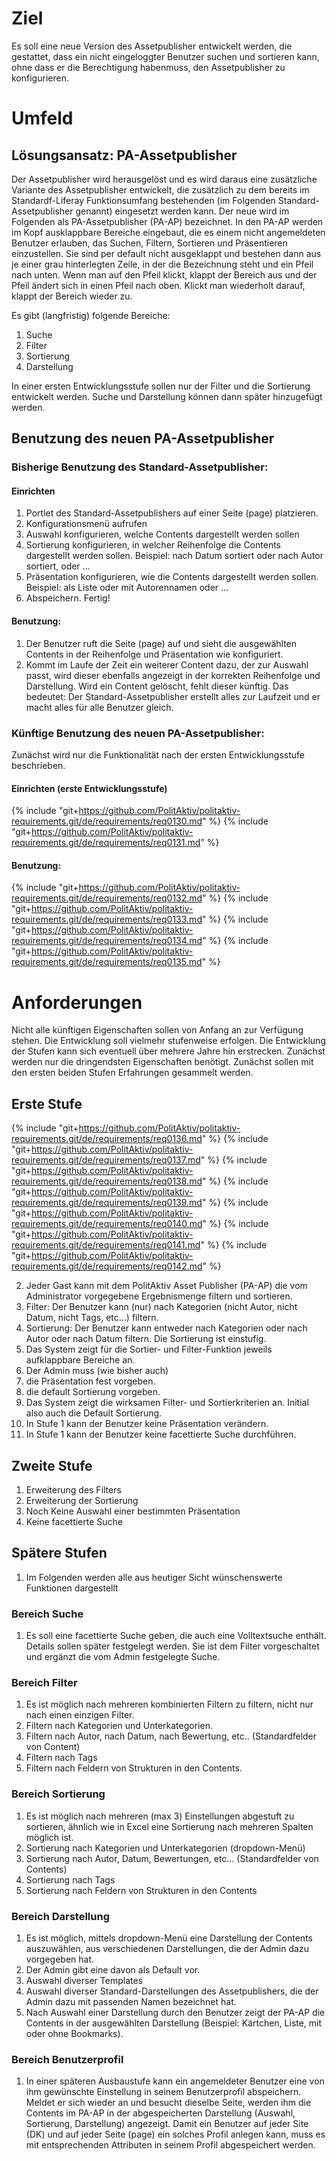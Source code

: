 # Ziel
Es soll eine neue Version des Assetpublisher entwickelt werden, die gestattet, dass ein nicht 
eingeloggter Benutzer suchen und sortieren kann, ohne dass er die Berechtigung habenmuss, den 
Assetpublisher zu konfigurieren.

# Umfeld
## Lösungsansatz: PA-Assetpublisher
Der Assetpublisher wird herausgelöst und es wird daraus eine zusätzliche Variante des Assetpublisher 
entwickelt, die zusätzlich zu dem bereits im Standardf-Liferay Funktionsumfang bestehenden (im Folgenden 
Standard-Assetpublisher genannt) eingesetzt werden kann.
Der neue wird im Folgenden als PA-Assetpublisher (PA-AP) bezeichnet.
In den PA-AP werden im Kopf ausklappbare Bereiche eingebaut, die es einem nicht angemeldeten Benutzer 
erlauben, das Suchen, Filtern, Sortieren und Präsentieren einzustellen. Sie sind per default nicht 
ausgeklappt und bestehen dann aus je einer grau hinterlegten Zeile, in der die Bezeichnung steht und 
ein Pfeil nach unten. Wenn man auf den Pfeil klickt, klappt der Bereich aus und der Pfeil ändert sich 
in einen Pfeil nach oben. Klickt man wiederholt darauf, klappt der Bereich wieder zu.

Es gibt (langfristig) folgende Bereiche:
1. Suche
2. Filter
3. Sortierung
4. Darstellung

In einer ersten Entwicklungsstufe sollen nur der Filter und die Sortierung entwickelt werden.
Suche und Darstellung können dann später hinzugefügt werden.

## Benutzung des neuen PA-Assetpublisher
### Bisherige Benutzung des Standard-Assetpublisher:
#### Einrichten
1. Portlet des Standard-Assetpublishers auf einer Seite (page) platzieren.
2. Konfigurationsmenü aufrufen
3. Auswahl konfigurieren, welche Contents dargestellt werden sollen
4. Sortierung konfigurieren, in welcher Reihenfolge die Contents dargestellt werden sollen. Beispiel: nach Datum sortiert oder nach Autor sortiert, oder …
5. Präsentation konfigurieren, wie die Contents dargestellt werden sollen.
Beispiel: als Liste oder mit Autorennamen oder …
6. Abspeichern. Fertig!

#### Benutzung:
1. Der Benutzer ruft die Seite (page) auf und sieht die ausgewählten Contents in der Reihenfolge und Präsentation wie konfiguriert.
2. Kommt im Laufe der Zeit ein weiterer Content dazu, der zur Auswahl passt, wird dieser ebenfalls angezeigt in der korrekten Reihenfolge und Darstellung. Wird ein Content gelöscht, fehlt dieser künftig. Das bedeutet: Der Standard-Assetpublisher erstellt alles zur Laufzeit und er macht alles für alle Benutzer gleich.

### Künftige Benutzung des neuen PA-Assetpublisher:
Zunächst wird nur die Funktionalität nach der ersten Entwicklungsstufe beschrieben.

#### Einrichten (erste Entwicklungsstufe)
{% include "git+https://github.com/PolitAktiv/politaktiv-requirements.git/de/requirements/req0130.md" %}
{% include "git+https://github.com/PolitAktiv/politaktiv-requirements.git/de/requirements/req0131.md" %}


#### Benutzung:
{% include "git+https://github.com/PolitAktiv/politaktiv-requirements.git/de/requirements/req0132.md" %}
{% include "git+https://github.com/PolitAktiv/politaktiv-requirements.git/de/requirements/req0133.md" %}
{% include "git+https://github.com/PolitAktiv/politaktiv-requirements.git/de/requirements/req0134.md" %}
{% include "git+https://github.com/PolitAktiv/politaktiv-requirements.git/de/requirements/req0135.md" %}

# Anforderungen
Nicht alle künftigen Eigenschaften sollen von Anfang an zur Verfügung stehen.
Die Entwicklung soll vielmehr stufenweise erfolgen.
Die Entwicklung der Stufen kann sich eventuell über mehrere Jahre hin erstrecken.
Zunächst werden nur die dringendsten Eigenschaften benötigt.
Zunächst sollen mit den ersten beiden Stufen Erfahrungen gesammelt werden.

## Erste Stufe 
{% include "git+https://github.com/PolitAktiv/politaktiv-requirements.git/de/requirements/req0136.md" %}
{% include "git+https://github.com/PolitAktiv/politaktiv-requirements.git/de/requirements/req0137.md" %}
{% include "git+https://github.com/PolitAktiv/politaktiv-requirements.git/de/requirements/req0138.md" %}
{% include "git+https://github.com/PolitAktiv/politaktiv-requirements.git/de/requirements/req0139.md" %}
{% include "git+https://github.com/PolitAktiv/politaktiv-requirements.git/de/requirements/req0140.md" %}
{% include "git+https://github.com/PolitAktiv/politaktiv-requirements.git/de/requirements/req0141.md" %}
{% include "git+https://github.com/PolitAktiv/politaktiv-requirements.git/de/requirements/req0142.md" %}

2. Jeder Gast kann mit dem PolitAktiv Asset Publisher (PA-AP) die vom Administrator vorgegebene Ergebnismenge filtern und sortieren. 
  1. Filter: Der Benutzer kann (nur) nach Kategorien (nicht Autor, nicht Datum, nicht Tags, etc…) filtern.
  2. Sortierung: Der Benutzer kann entweder nach Kategorien oder nach Autor oder nach Datum filtern. Die Sortierung ist einstufig.
3. Das System zeigt für die Sortier- und Filter-Funktion jeweils aufklappbare Bereiche an.
4. Der Admin muss (wie bisher auch) 
  1. die Präsentation fest vorgeben.
  2. die default Sortierung vorgeben.
5. Das System zeigt die wirksamen Filter- und Sortierkriterien an. Initial also auch die Default Sortierung.
6. In Stufe 1 kann der Benutzer keine Präsentation verändern.
7. In Stufe 1 kann der Benutzer keine facettierte Suche durchführen.

## Zweite Stufe
1. Erweiterung des Filters
2. Erweiterung der Sortierung
3. Noch Keine Auswahl einer bestimmten Präsentation
4. Keine facettierte Suche

## Spätere Stufen
1. Im Folgenden werden alle aus heutiger Sicht wünschenswerte Funktionen dargestellt

### Bereich Suche
1. Es soll eine facettierte Suche geben, die auch eine Volltextsuche enthält. Details sollen später festgelegt werden. Sie ist dem Filter vorgeschaltet und ergänzt die vom Admin festgelegte Suche.

### Bereich Filter
1. Es ist möglich nach mehreren kombinierten Filtern zu filtern,
nicht nur nach einen einzigen Filter.
2. Filtern nach Kategorien und Unterkategorien.
3. Filtern nach Autor, nach Datum, nach Bewertung, etc.. (Standardfelder von Content)
4. Filtern nach Tags
5. Filtern nach Feldern von Strukturen in den Contents.

### Bereich Sortierung
1. Es ist möglich nach mehreren (max 3) Einstellungen abgestuft zu sortieren,
ähnlich wie in Excel eine Sortierung nach mehreren Spalten möglich ist.
2. Sortierung nach Kategorien und Unterkategorien (dropdown-Menü)
3. Sortierung nach Autor, Datum, Bewertungen, etc… (Standardfelder von Contents)
4. Sortierung nach Tags
5. Sortierung nach Feldern von Strukturen in den Contents

### Bereich Darstellung
1. Es ist möglich, mittels dropdown-Menü eine Darstellung der Contents auszuwählen, aus verschiedenen Darstellungen, die der Admin dazu vorgegeben hat.
2. Der Admin gibt eine davon als Default vor.
3. Auswahl diverser Templates
4. Auswahl diverser Standard-Darstellungen des Assetpublishers,
die der Admin dazu mit passenden Namen bezeichnet hat.
5. Nach Auswahl einer Darstellung durch den Benutzer zeigt der PA-AP die Contents in der ausgewählten Darstellung (Beispiel: Kärtchen, Liste, mit oder ohne Bookmarks).

### Bereich Benutzerprofil
1. In einer späteren Ausbaustufe kann ein angemeldeter Benutzer eine von ihm gewünschte Einstellung in seinem Benutzerprofil abspeichern. Meldet er sich wieder an und besucht dieselbe Seite, werden ihm die Contents im PA-AP in der abgespeicherten Darstellung (Auswahl, Sortierung, Darstellung) angezeigt. Damit ein Benutzer auf jeder Site (DK) und auf jeder Seite (page) ein solches Profil anlegen kann, muss es mit entsprechenden Attributen in seinem Profil abgespeichert werden.